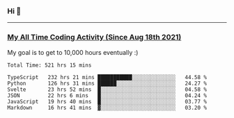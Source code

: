 ### Hi 🙂

---

### <a href="https://wakatime.com/@Eroxl">My All Time Coding Activity (Since Aug 18th 2021)</a>
My goal is to get to 10,000 hours eventually :)
<!--START_SECTION:waka-->

```text
Total Time: 521 hrs 15 mins

TypeScript   232 hrs 21 mins ███████████░░░░░░░░░░░░░░   44.58 %
Python       126 hrs 31 mins ██████░░░░░░░░░░░░░░░░░░░   24.27 %
Svelte       23 hrs 52 mins  █░░░░░░░░░░░░░░░░░░░░░░░░   04.58 %
JSON         22 hrs 6 mins   █░░░░░░░░░░░░░░░░░░░░░░░░   04.24 %
JavaScript   19 hrs 40 mins  █░░░░░░░░░░░░░░░░░░░░░░░░   03.77 %
Markdown     16 hrs 41 mins  ▓░░░░░░░░░░░░░░░░░░░░░░░░   03.20 %
```

<!--END_SECTION:waka-->
